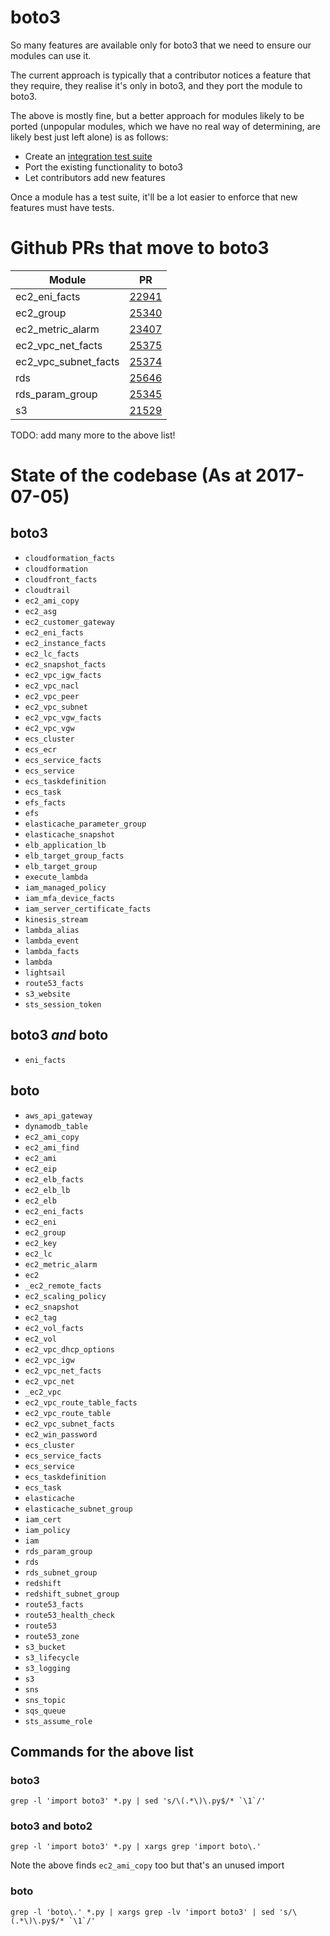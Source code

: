 # boto3

So many features are available only for boto3 that we need
to ensure our modules can use it.

The current approach is typically that a contributor notices
a feature that they require, they realise it's only in boto3,
and they port the module to boto3.

The above is mostly fine, but a better approach for modules
likely to be ported (unpopular modules, which we have no real
way of determining, are likely best just left alone) is as
follows:

* Create an [integration test suite](integration.md)
* Port the existing functionality to boto3
* Let contributors add new features

Once a module has a test suite, it'll be a lot easier to
enforce that new features must have tests.

# Github PRs that move to boto3

| Module               | PR                                                     |
|----------------------|--------------------------------------------------------|
| ec2_eni_facts        | [22941](https://github.com/ansible/ansible/pull/22941) |
| ec2_group            | [25340](https://github.com/ansible/ansible/pull/25340) |
| ec2_metric_alarm     | [23407](https://github.com/ansible/ansible/pull/23407) |
| ec2_vpc_net_facts    | [25375](https://github.com/ansible/ansible/pull/25375) |
| ec2_vpc_subnet_facts | [25374](https://github.com/ansible/ansible/pull/25374) |
| rds                  | [25646](https://github.com/ansible/ansible/pull/25646) |
| rds_param_group      | [25345](https://github.com/ansible/ansible/pull/25345) |
| s3                   | [21529](https://github.com/ansible/ansible/pull/21529) |

TODO: add many more to the above list!

# State of the codebase (As at 2017-07-05)

## boto3

* `cloudformation_facts`
* `cloudformation`
* `cloudfront_facts`
* `cloudtrail`
* `ec2_ami_copy`
* `ec2_asg`
* `ec2_customer_gateway`
* `ec2_eni_facts`
* `ec2_instance_facts`
* `ec2_lc_facts`
* `ec2_snapshot_facts`
* `ec2_vpc_igw_facts`
* `ec2_vpc_nacl`
* `ec2_vpc_peer`
* `ec2_vpc_subnet`
* `ec2_vpc_vgw_facts`
* `ec2_vpc_vgw`
* `ecs_cluster`
* `ecs_ecr`
* `ecs_service_facts`
* `ecs_service`
* `ecs_taskdefinition`
* `ecs_task`
* `efs_facts`
* `efs`
* `elasticache_parameter_group`
* `elasticache_snapshot`
* `elb_application_lb`
* `elb_target_group_facts`
* `elb_target_group`
* `execute_lambda`
* `iam_managed_policy`
* `iam_mfa_device_facts`
* `iam_server_certificate_facts`
* `kinesis_stream`
* `lambda_alias`
* `lambda_event`
* `lambda_facts`
* `lambda`
* `lightsail`
* `route53_facts`
* `s3_website`
* `sts_session_token`

## boto3 *and* boto

* `eni_facts`

## boto

* `aws_api_gateway`
* `dynamodb_table`
* `ec2_ami_copy`
* `ec2_ami_find`
* `ec2_ami`
* `ec2_eip`
* `ec2_elb_facts`
* `ec2_elb_lb`
* `ec2_elb`
* `ec2_eni_facts`
* `ec2_eni`
* `ec2_group`
* `ec2_key`
* `ec2_lc`
* `ec2_metric_alarm`
* `ec2`
* `_ec2_remote_facts`
* `ec2_scaling_policy`
* `ec2_snapshot`
* `ec2_tag`
* `ec2_vol_facts`
* `ec2_vol`
* `ec2_vpc_dhcp_options`
* `ec2_vpc_igw`
* `ec2_vpc_net_facts`
* `ec2_vpc_net`
* `_ec2_vpc`
* `ec2_vpc_route_table_facts`
* `ec2_vpc_route_table`
* `ec2_vpc_subnet_facts`
* `ec2_win_password`
* `ecs_cluster`
* `ecs_service_facts`
* `ecs_service`
* `ecs_taskdefinition`
* `ecs_task`
* `elasticache`
* `elasticache_subnet_group`
* `iam_cert`
* `iam_policy`
* `iam`
* `rds_param_group`
* `rds`
* `rds_subnet_group`
* `redshift`
* `redshift_subnet_group`
* `route53_facts`
* `route53_health_check`
* `route53`
* `route53_zone`
* `s3_bucket`
* `s3_lifecycle`
* `s3_logging`
* `s3`
* `sns`
* `sns_topic`
* `sqs_queue`
* `sts_assume_role`

## Commands for the above list

### boto3

```
grep -l 'import boto3' *.py | sed 's/\(.*\)\.py$/* `\1`/'
```

### boto3 and boto2

```
grep -l 'import boto3' *.py | xargs grep 'import boto\.'
```

Note the above finds `ec2_ami_copy` too but that's an unused import

### boto
```
grep -l 'boto\.' *.py | xargs grep -lv 'import boto3' | sed 's/\(.*\)\.py$/* `\1`/'
```
